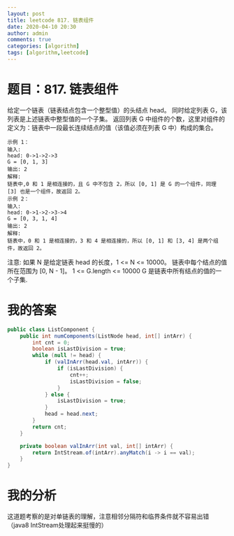 ```yaml
---
layout: post
title: leetcode 817. 链表组件
date: 2020-04-10 20:30
author: admin
comments: true
categories: [algorithm]
tags: [algorithm,leetcode]
---
```


# 题目：817. 链表组件
给定一个链表（链表结点包含一个整型值）的头结点 head。
同时给定列表 G，该列表是上述链表中整型值的一个子集。
返回列表 G 中组件的个数，这里对组件的定义为：链表中一段最长连续结点的值（该值必须在列表 G 中）构成的集合。
```code
示例 1：
输入: 
head: 0->1->2->3
G = [0, 1, 3]
输出: 2
解释: 
链表中,0 和 1 是相连接的，且 G 中不包含 2，所以 [0, 1] 是 G 的一个组件，同理 [3] 也是一个组件，故返回 2。
示例 2：
输入: 
head: 0->1->2->3->4
G = [0, 3, 1, 4]
输出: 2
解释: 
链表中，0 和 1 是相连接的，3 和 4 是相连接的，所以 [0, 1] 和 [3, 4] 是两个组件，故返回 2。
```
注意:
如果 N 是给定链表 head 的长度，1 <= N <= 10000。
链表中每个结点的值所在范围为 [0, N - 1]。
1 <= G.length <= 10000
G 是链表中所有结点的值的一个子集.

# 我的答案
```java
public class ListComponent {
    public int numComponents(ListNode head, int[] intArr) {
        int cnt = 0;
        boolean isLastDivision = true;
        while (null != head) {
            if (valInArr(head.val, intArr)) {
                if (isLastDivision) {
                    cnt++;
                    isLastDivision = false;
                }
            } else {
                isLastDivision = true;
            }
            head = head.next;
        }
        return cnt;
    }

    private boolean valInArr(int val, int[] intArr) {
        return IntStream.of(intArr).anyMatch(i -> i == val);
    }
}
```
# 我的分析
这道题考察的是对单链表的理解，注意相邻分隔符和临界条件就不容易出错（java8 IntStream处理起来挺慢的）
